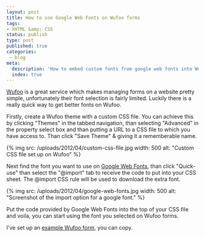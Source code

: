 ```yaml
---
layout: post
title: How to use Google Web Fonts on Wufoo forms
tags:
- XHTML &amp; CSS
status: publish
type: post
published: true
categories:
 – blog
meta:
  description: 'How to embed custom fonts from google web fonts into Wufoo forms.'
  index: true
---
```

[Wufoo](http://wufoo.com/) is a great service which makes managing forms on a website pretty simple, unfortunately their font selection is fairly limited. Luckily there is a really quick way to get better fonts on Wufoo.

Firstly, create a Wufoo theme with a custom CSS file. You can achieve this by clicking "Themes" in the tabbed navigation, than selecting "Advanced" in the property select box and than putting a URL to a CSS file to which you have access to. Than click "Save Theme" & giving it a rememberable name.

{% img src: /uploads/2012/04/custom-css-file.jpg width: 500 alt: "Custom CSS file set up on Wufoo" %}

Next find the font you want to use on [Google Web Fonts](https://www.google.com/webfonts), than click "Quick-use" than select the "@import" tab to receive the code to put into your CSS sheet. The @import CSS rule will be used to download the extra font.

{% img src: /uploads/2012/04/google-web-fonts.jpg width: 500 alt: "Screenshot of the import option for a google font." %}

Put the code provided by Google Web Fonts into the top of your CSS file and voila, you can start using the font you selected on Wufoo forms.

I've set up an [example Wufoo form](https://demos.mikerogers.io/wufoo-fonts/), you can copy.
